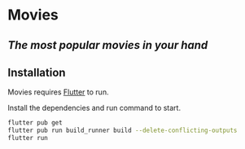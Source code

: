 # Movies
## _The most popular movies in your hand_

## Installation

Movies requires [Flutter](https://flutter.dev/) to run.

Install the dependencies and run command to start.

```sh
flutter pub get
flutter pub run build_runner build --delete-conflicting-outputs
flutter run
```
